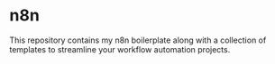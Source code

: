 # n8n
This repository contains my n8n boilerplate along with a collection of templates to streamline your workflow automation projects.
